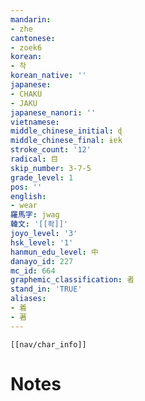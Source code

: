 ```yaml
---
mandarin:
- zhe
cantonese:
- zoek6
korean:
- 착
korean_native: ''
japanese:
- CHAKU
- JAKU
japanese_nanori: ''
vietnamese:
middle_chinese_initial: ɖ
middle_chinese_final: ɨɐk
stroke_count: '12'
radical: 目
skip_number: 3-7-5
grade_level: 1
pos: ''
english:
- wear
羅馬字: jwag
韓文: '[[좍]]'
joyo_level: '3'
hsk_level: '1'
hanmun_edu_level: 中
danayo_id: 227
mc_id: 664
graphemic_classification: 者
stand_in: 'TRUE'
aliases:
- 着
- 著
---
```

```meta-bind-embed
[[nav/char_info]]
```

# Notes
